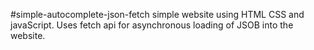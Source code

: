 #simple-autocomplete-json-fetch
simple website using HTML CSS and javaScript.
Uses fetch api for asynchronous loading of JSOB into the website.
